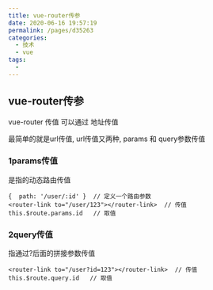 ```yaml
---
title: vue-router传参
date: 2020-06-16 19:57:19
permalink: /pages/d35263
categories: 
  - 技术
  - vue
tags: 
  - 
---
```

## vue-router传参

 vue-router 传值 可以通过 地址传值

最简单的就是url传值, url传值又两种, params 和 query参数传值

### 1params传值 

是指的动态路由传值 

```vue
{  path: '/user/:id' }  // 定义一个路由参数
<router-link to="/user/123"></router-link>  // 传值
this.$route.params.id   // 取值

```

### 2query传值

指通过?后面的拼接参数传值

```vue
<router-link to="/user?id=123"></router-link>  // 传值
this.$route.query.id   // 取值
```

